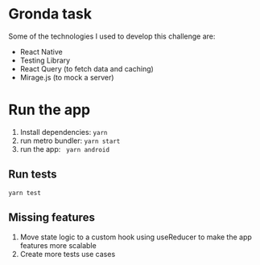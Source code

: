 # Gronda task

Some of the technologies I used to develop this challenge are:

- React Native
- Testing Library
- React Query (to fetch data and caching)
- Mirage.js (to mock a server)

# Run the app

1.  Install dependencies: `yarn`
2.  run metro bundler: `yarn start`
3.  run the app: ` yarn android`

## Run tests

    yarn test

## Missing features

1.  Move state logic to a custom hook using useReducer to make the app features more scalable
2.  Create more tests use cases
